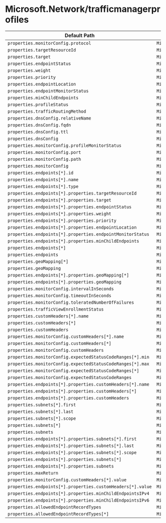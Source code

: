 # Microsoft.Network/trafficmanagerprofiles

| Default Path | Alias |
|---|---|
| `properties.monitorConfig.protocol` | `Microsoft.Network/trafficmanagerprofiles/monitorConfig.protocol` |
| `properties.targetResourceId` | `Microsoft.Network/trafficmanagerprofiles/targetResourceId` |
| `properties.target` | `Microsoft.Network/trafficmanagerprofiles/target` |
| `properties.endpointStatus` | `Microsoft.Network/trafficmanagerprofiles/endpointStatus` |
| `properties.weight` | `Microsoft.Network/trafficmanagerprofiles/weight` |
| `properties.priority` | `Microsoft.Network/trafficmanagerprofiles/priority` |
| `properties.endpointLocation` | `Microsoft.Network/trafficmanagerprofiles/endpointLocation` |
| `properties.endpointMonitorStatus` | `Microsoft.Network/trafficmanagerprofiles/endpointMonitorStatus` |
| `properties.minChildEndpoints` | `Microsoft.Network/trafficmanagerprofiles/minChildEndpoints` |
| `properties.profileStatus` | `Microsoft.Network/trafficmanagerprofiles/profileStatus` |
| `properties.trafficRoutingMethod` | `Microsoft.Network/trafficmanagerprofiles/trafficRoutingMethod` |
| `properties.dnsConfig.relativeName` | `Microsoft.Network/trafficmanagerprofiles/dnsConfig.relativeName` |
| `properties.dnsConfig.fqdn` | `Microsoft.Network/trafficmanagerprofiles/dnsConfig.fqdn` |
| `properties.dnsConfig.ttl` | `Microsoft.Network/trafficmanagerprofiles/dnsConfig.ttl` |
| `properties.dnsConfig` | `Microsoft.Network/trafficmanagerprofiles/dnsConfig` |
| `properties.monitorConfig.profileMonitorStatus` | `Microsoft.Network/trafficmanagerprofiles/monitorConfig.profileMonitorStatus` |
| `properties.monitorConfig.port` | `Microsoft.Network/trafficmanagerprofiles/monitorConfig.port` |
| `properties.monitorConfig.path` | `Microsoft.Network/trafficmanagerprofiles/monitorConfig.path` |
| `properties.monitorConfig` | `Microsoft.Network/trafficmanagerprofiles/monitorConfig` |
| `properties.endpoints[*].id` | `Microsoft.Network/trafficmanagerprofiles/endpoints[*].id` |
| `properties.endpoints[*].name` | `Microsoft.Network/trafficmanagerprofiles/endpoints[*].name` |
| `properties.endpoints[*].type` | `Microsoft.Network/trafficmanagerprofiles/endpoints[*].type` |
| `properties.endpoints[*].properties.targetResourceId` | `Microsoft.Network/trafficmanagerprofiles/endpoints[*].targetResourceId` |
| `properties.endpoints[*].properties.target` | `Microsoft.Network/trafficmanagerprofiles/endpoints[*].target` |
| `properties.endpoints[*].properties.endpointStatus` | `Microsoft.Network/trafficmanagerprofiles/endpoints[*].endpointStatus` |
| `properties.endpoints[*].properties.weight` | `Microsoft.Network/trafficmanagerprofiles/endpoints[*].weight` |
| `properties.endpoints[*].properties.priority` | `Microsoft.Network/trafficmanagerprofiles/endpoints[*].priority` |
| `properties.endpoints[*].properties.endpointLocation` | `Microsoft.Network/trafficmanagerprofiles/endpoints[*].endpointLocation` |
| `properties.endpoints[*].properties.endpointMonitorStatus` | `Microsoft.Network/trafficmanagerprofiles/endpoints[*].endpointMonitorStatus` |
| `properties.endpoints[*].properties.minChildEndpoints` | `Microsoft.Network/trafficmanagerprofiles/endpoints[*].minChildEndpoints` |
| `properties.endpoints[*]` | `Microsoft.Network/trafficmanagerprofiles/endpoints[*]` |
| `properties.endpoints` | `Microsoft.Network/trafficmanagerprofiles/endpoints` |
| `properties.geoMapping[*]` | `Microsoft.Network/trafficmanagerprofiles/geoMapping[*]` |
| `properties.geoMapping` | `Microsoft.Network/trafficmanagerprofiles/geoMapping` |
| `properties.endpoints[*].properties.geoMapping[*]` | `Microsoft.Network/trafficmanagerprofiles/endpoints[*].geoMapping[*]` |
| `properties.endpoints[*].properties.geoMapping` | `Microsoft.Network/trafficmanagerprofiles/endpoints[*].geoMapping` |
| `properties.monitorConfig.intervalInSeconds` | `Microsoft.Network/trafficmanagerprofiles/monitorConfig.intervalInSeconds` |
| `properties.monitorConfig.timeoutInSeconds` | `Microsoft.Network/trafficmanagerprofiles/monitorConfig.timeoutInSeconds` |
| `properties.monitorConfig.toleratedNumberOfFailures` | `Microsoft.Network/trafficmanagerprofiles/monitorConfig.toleratedNumberOfFailures` |
| `properties.trafficViewEnrollmentStatus` | `Microsoft.Network/trafficmanagerprofiles/trafficViewEnrollmentStatus` |
| `properties.customHeaders[*].name` | `Microsoft.Network/trafficmanagerprofiles/customHeaders[*].name` |
| `properties.customHeaders[*]` | `Microsoft.Network/trafficmanagerprofiles/customHeaders[*]` |
| `properties.customHeaders` | `Microsoft.Network/trafficmanagerprofiles/customHeaders` |
| `properties.monitorConfig.customHeaders[*].name` | `Microsoft.Network/trafficmanagerprofiles/monitorConfig.customHeaders[*].name` |
| `properties.monitorConfig.customHeaders[*]` | `Microsoft.Network/trafficmanagerprofiles/monitorConfig.customHeaders[*]` |
| `properties.monitorConfig.customHeaders` | `Microsoft.Network/trafficmanagerprofiles/monitorConfig.customHeaders` |
| `properties.monitorConfig.expectedStatusCodeRanges[*].min` | `Microsoft.Network/trafficmanagerprofiles/monitorConfig.expectedStatusCodeRanges[*].min` |
| `properties.monitorConfig.expectedStatusCodeRanges[*].max` | `Microsoft.Network/trafficmanagerprofiles/monitorConfig.expectedStatusCodeRanges[*].max` |
| `properties.monitorConfig.expectedStatusCodeRanges[*]` | `Microsoft.Network/trafficmanagerprofiles/monitorConfig.expectedStatusCodeRanges[*]` |
| `properties.monitorConfig.expectedStatusCodeRanges` | `Microsoft.Network/trafficmanagerprofiles/monitorConfig.expectedStatusCodeRanges` |
| `properties.endpoints[*].properties.customHeaders[*].name` | `Microsoft.Network/trafficmanagerprofiles/endpoints[*].customHeaders[*].name` |
| `properties.endpoints[*].properties.customHeaders[*]` | `Microsoft.Network/trafficmanagerprofiles/endpoints[*].customHeaders[*]` |
| `properties.endpoints[*].properties.customHeaders` | `Microsoft.Network/trafficmanagerprofiles/endpoints[*].customHeaders` |
| `properties.subnets[*].first` | `Microsoft.Network/trafficmanagerprofiles/subnets[*].first` |
| `properties.subnets[*].last` | `Microsoft.Network/trafficmanagerprofiles/subnets[*].last` |
| `properties.subnets[*].scope` | `Microsoft.Network/trafficmanagerprofiles/subnets[*].scope` |
| `properties.subnets[*]` | `Microsoft.Network/trafficmanagerprofiles/subnets[*]` |
| `properties.subnets` | `Microsoft.Network/trafficmanagerprofiles/subnets` |
| `properties.endpoints[*].properties.subnets[*].first` | `Microsoft.Network/trafficmanagerprofiles/endpoints[*].subnets[*].first` |
| `properties.endpoints[*].properties.subnets[*].last` | `Microsoft.Network/trafficmanagerprofiles/endpoints[*].subnets[*].last` |
| `properties.endpoints[*].properties.subnets[*].scope` | `Microsoft.Network/trafficmanagerprofiles/endpoints[*].subnets[*].scope` |
| `properties.endpoints[*].properties.subnets[*]` | `Microsoft.Network/trafficmanagerprofiles/endpoints[*].subnets[*]` |
| `properties.endpoints[*].properties.subnets` | `Microsoft.Network/trafficmanagerprofiles/endpoints[*].subnets` |
| `properties.maxReturn` | `Microsoft.Network/trafficmanagerprofiles/maxReturn` |
| `properties.monitorConfig.customHeaders[*].value` | `Microsoft.Network/trafficmanagerprofiles/monitorConfig.customHeaders[*].value` |
| `properties.endpoints[*].properties.customHeaders[*].value` | `Microsoft.Network/trafficmanagerprofiles/endpoints[*].customHeaders[*].value` |
| `properties.endpoints[*].properties.minChildEndpointsIPv4` | `Microsoft.Network/trafficmanagerprofiles/endpoints[*].minChildEndpointsIPv4` |
| `properties.endpoints[*].properties.minChildEndpointsIPv6` | `Microsoft.Network/trafficmanagerprofiles/endpoints[*].minChildEndpointsIPv6` |
| `properties.allowedEndpointRecordTypes` | `Microsoft.Network/trafficmanagerprofiles/allowedEndpointRecordTypes` |
| `properties.allowedEndpointRecordTypes[*]` | `Microsoft.Network/trafficmanagerprofiles/allowedEndpointRecordTypes[*]` |


